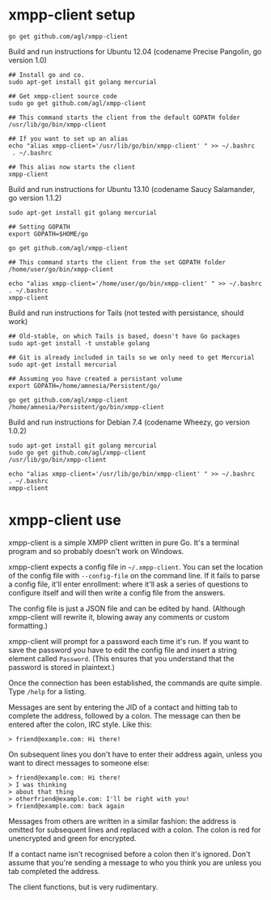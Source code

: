 xmpp-client setup
=================

    go get github.com/agl/xmpp-client
    
Build and run instructions for Ubuntu 12.04 (codename Precise Pangolin, go version 1.0)
    
    ## Install go and co.
    sudo apt-get install git golang mercurial 
    
    ## Get xmpp-client source code
    sudo go get github.com/agl/xmpp-client

    ## This command starts the client from the default GOPATH folder
    /usr/lib/go/bin/xmpp-client 	   

    ## If you want to set up an alias
    echo "alias xmpp-client='/usr/lib/go/bin/xmpp-client' " >> ~/.bashrc
     . ~/.bashrc
   
    ## This alias now starts the client
    xmpp-client


Build and run instructions for Ubuntu 13.10 (codename Saucy Salamander, go version 1.1.2)

    sudo apt-get install git golang mercurial 
    
    ## Setting GOPATH
    export GOPATH=$HOME/go 
    
    go get github.com/agl/xmpp-client
    
    ## This command starts the client from the set GOPATH folder
    /home/user/go/bin/xmpp-client    

    echo "alias xmpp-client='/home/user/go/bin/xmpp-client' " >> ~/.bashrc
    . ~/.bashrc
    xmpp-client
    

Build and run instructions for Tails (not tested with persistance, should work)  

    ## Old-stable, on which Tails is based, doesn't have Go packages  
    sudo apt-get install -t unstable golang
    
    ## Git is already included in tails so we only need to get Mercurial
    sudo apt-get install mercurial
    
    ## Assuming you have created a persistant volume
    export GOPATH=/home/amnesia/Persistent/go/
    
    go get github.com/agl/xmpp-client
    /home/amnesia/Persistent/go/bin/xmpp-client 
    
     
Build and run instructions for Debian 7.4 (codename Wheezy, go version 1.0.2)

    sudo apt-get install git golang mercurial 
    sudo go get github.com/agl/xmpp-client
    /usr/lib/go/bin/xmpp-client 	   

    echo "alias xmpp-client='/usr/lib/go/bin/xmpp-client' " >> ~/.bashrc
    . ~/.bashrc
    xmpp-client


xmpp-client use
===============

xmpp-client is a simple XMPP client written in pure Go. It's a terminal program and so probably doesn't work on Windows.

xmpp-client expects a config file in `~/.xmpp-client`. You can set the location of the config file with `--config-file` on the command line. If it fails to parse a config file, it'll enter enrollment: where it'll ask a series of questions to configure itself and will then write a config file from the answers.

The config file is just a JSON file and can be edited by hand. (Although xmpp-client will rewrite it, blowing away any comments or custom formatting.)

xmpp-client will prompt for a password each time it's run. If you want to save the password you have to edit the config file and insert a string element called `Password`. (This ensures that you understand that the password is stored in plaintext.)

Once the connection has been established, the commands are quite simple. Type `/help` for a listing.

Messages are sent by entering the JID of a contact and hitting tab to complete the address, followed by a colon. The message can then be entered after the colon, IRC style. Like this:

    > friend@example.com: Hi there!

On subsequent lines you don't have to enter their address again, unless you want to direct messages to someone else:

    > friend@example.com: Hi there!
    > I was thinking
    > about that thing
    > otherfriend@example.com: I'll be right with you!
    > friend@example.com: back again

Messages from others are written in a similar fashion: the address is omitted for subsequent lines and replaced with a colon. The colon is red for unencrypted and green for encrypted.

If a contact name isn't recognised before a colon then it's ignored. Don't assume that you're sending a message to who you think you are unless you tab completed the address.

The client functions, but is very rudimentary.
